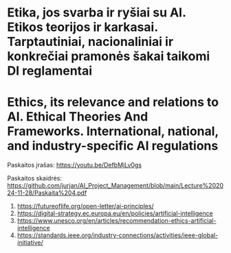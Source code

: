 # Etika, jos svarba ir ryšiai su AI. Etikos teorijos ir karkasai. Tarptautiniai, nacionaliniai ir konkrečiai pramonės šakai taikomi DI reglamentai
# Ethics, its relevance and relations to AI. Ethical Theories And Frameworks. International, national, and industry-specific AI regulations

Paskaitos įrašas: https://youtu.be/DefbMjLv0gs

Paskaitos skaidrės: https://github.com/jurjan/AI_Project_Management/blob/main/Lecture%202024-11-28/Paskaita%204.pdf

1. https://futureoflife.org/open-letter/ai-principles/
2. https://digital-strategy.ec.europa.eu/en/policies/artificial-intelligence
3. https://www.unesco.org/en/articles/recommendation-ethics-artificial-intelligence
4. https://standards.ieee.org/industry-connections/activities/ieee-global-initiative/



